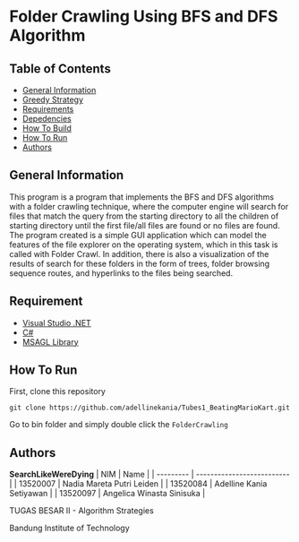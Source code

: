 # Folder Crawling Using BFS and DFS Algorithm

## Table of Contents
- [General Information](#general-information)
- [Greedy Strategy](#greedy-strategy)
- [Requirements](#requirement)
- [Depedencies](#depedencies)
- [How To Build](#how-to-build)
- [How To Run](#how-to-run)
- [Authors](#authors)

## General Information
This program is a program that implements the BFS and DFS algorithms with a folder crawling technique, where the computer engine will search for files that match the query from the starting directory to all the children of starting directory until the first file/all files are found or no files are found. <br/>
The program created is a simple GUI application which can model the features of the file explorer on the operating system, which in this task is called
with Folder Crawl. In addition, there is also a visualization of the results of search for these folders in the form of trees, folder browsing sequence routes, and hyperlinks to the files being searched.

## Requirement
- [Visual Studio .NET](https://visualstudio.microsoft.com/)
- [C#](https://www.jetbrains.com/idea/)
- [MSAGL Library](https://www.microsoft.com/en-us/research/project/microsoft-automatic-graph-layout/)

## How To Run
First, clone this repository
```
git clone https://github.com/adellinekania/Tubes1_BeatingMarioKart.git
```
Go to bin folder and simply double click the ```FolderCrawling```

## Authors

<b>SearchLikeWereDying</b>
| NIM       | Name                      |
| --------- | --------------------------|
| 13520007  | Nadia Mareta Putri Leiden |
| 13520084  | Adelline Kania Setiyawan  |
| 13520097  | Angelica Winasta Sinisuka |

TUGAS BESAR II - Algorithm Strategies

Bandung Institute of Technology
